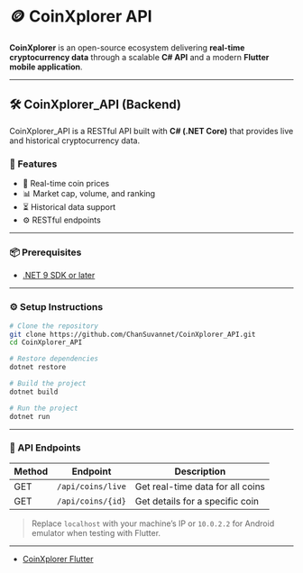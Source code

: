 
# 🪙 CoinXplorer API

**CoinXplorer** is an open-source ecosystem delivering **real-time cryptocurrency data** through a scalable **C# API** and a modern **Flutter mobile application**.

---

## 🛠️ CoinXplorer\_API (Backend)

CoinXplorer\_API is a RESTful API built with **C# (.NET Core)** that provides live and historical cryptocurrency data.

### 🚀 Features

* 🔄 Real-time coin prices
* 📊 Market cap, volume, and ranking
* ⏳ Historical data support
* ⚙️ RESTful endpoints

---

### 📦 Prerequisites

* [.NET 9 SDK or later](https://dotnet.microsoft.com/download)

---

### ⚙️ Setup Instructions

```bash
# Clone the repository
git clone https://github.com/ChanSuvannet/CoinXplorer_API.git
cd CoinXplorer_API

# Restore dependencies
dotnet restore

# Build the project
dotnet build

# Run the project
dotnet run
```
---

### 📡 API Endpoints

| Method | Endpoint          | Description                      |
| ------ | ----------------- | -------------------------------- |
| GET    | `/api/coins/live` | Get real-time data for all coins |
| GET    | `/api/coins/{id}` | Get details for a specific coin  |

> Replace `localhost` with your machine’s IP or `10.0.2.2` for Android emulator when testing with Flutter.

---

* [CoinXplorer Flutter](https://github.com/ChanSuvannet/CoinXplorer)
